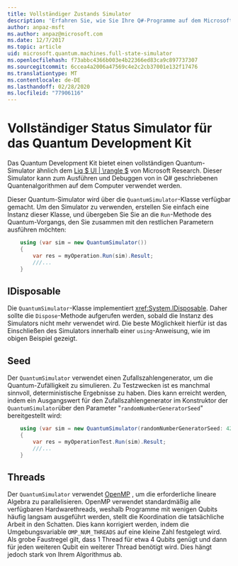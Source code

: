 ```yaml
---
title: Vollständiger Zustands Simulator
description: 'Erfahren Sie, wie Sie Ihre Q#-Programme auf dem Microsoft Quantum Development Kit vollständigen Status Simulator ausführen.'
author: anpaz-msft
ms.author: anpaz@microsoft.com
ms.date: 12/7/2017
ms.topic: article
uid: microsoft.quantum.machines.full-state-simulator
ms.openlocfilehash: f73abbc4366b003e4b22366ed83ca9c897737307
ms.sourcegitcommit: 6ccea4a2006a47569c4e2c2cb37001e132f17476
ms.translationtype: MT
ms.contentlocale: de-DE
ms.lasthandoff: 02/28/2020
ms.locfileid: "77906116"
---
```

# <a name="quantum-development-kit-full-state-simulator"></a>Vollständiger Status Simulator für das Quantum Development Kit

Das Quantum Development Kit bietet einen vollständigen Quantum-Simulator ähnlich dem [Liq $ UI | \rangle $](http://stationq.github.io/Liquid/) von Microsoft Research.
Dieser Simulator kann zum Ausführen und Debuggen von in Q# geschriebenen Quantenalgorithmen auf dem Computer verwendet werden.

Dieser Quantum-Simulator wird über die `QuantumSimulator`-Klasse verfügbar gemacht. Um den Simulator zu verwenden, erstellen Sie einfach eine Instanz dieser Klasse, und übergeben Sie Sie an die `Run`-Methode des Quantum-Vorgangs, den Sie zusammen mit den restlichen Parametern ausführen möchten:

```csharp
    using (var sim = new QuantumSimulator())
    {
        var res = myOperation.Run(sim).Result;
        ///...
    }
```

## <a name="idisposable"></a>IDisposable

Die `QuantumSimulator`-Klasse implementiert <xref:System.IDisposable>. Daher sollte die `Dispose`-Methode aufgerufen werden, sobald die Instanz des Simulators nicht mehr verwendet wird. Die beste Möglichkeit hierfür ist das Einschließen des Simulators innerhalb einer `using`-Anweisung, wie im obigen Beispiel gezeigt.

## <a name="seed"></a>Seed

Der `QuantumSimulator` verwendet einen Zufallszahlengenerator, um die Quantum-Zufälligkeit zu simulieren. Zu Testzwecken ist es manchmal sinnvoll, deterministische Ergebnisse zu haben. Dies kann erreicht werden, indem ein Ausgangswert für den Zufallszahlengenerator im Konstruktor der `QuantumSimulator`über den Parameter "`randomNumberGeneratorSeed`" bereitgestellt wird:

```csharp
    using (var sim = new QuantumSimulator(randomNumberGeneratorSeed: 42))
    {
        var res = myOperationTest.Run(sim).Result;
        ///...
    }
```

## <a name="threads"></a>Threads

Der `QuantumSimulator` verwendet [OpenMP](http://www.openmp.org/) , um die erforderliche lineare Algebra zu parallelisieren. OpenMP verwendet standardmäßig alle verfügbaren Hardwarethreads, weshalb Programme mit wenigen Qubits häufig langsam ausgeführt werden, stellt die Koordination die tatsächliche Arbeit in den Schatten. Dies kann korrigiert werden, indem die Umgebungsvariable `OMP_NUM_THREADS` auf eine kleine Zahl festgelegt wird. Als grobe Faustregel gilt, dass 1 Thread für etwa 4 Qubits genügt und dann für jeden weiteren Qubit ein weiterer Thread benötigt wird. Dies hängt jedoch stark von Ihrem Algorithmus ab.

